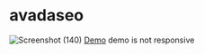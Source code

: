 # avadaseo
![Screenshot (140)](https://github.com/user-attachments/assets/573139a9-bebd-49d1-bbaf-f96dee111328)
[Demo](https://pedramnae.github.io/avadaseo/) demo is not responsive

